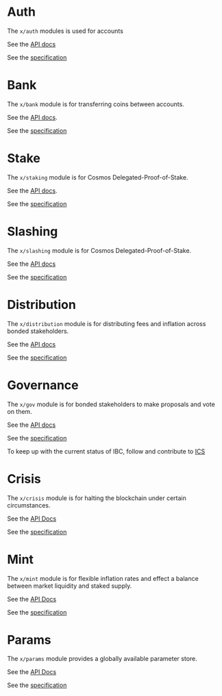 # Auth 

The `x/auth` modules is used for accounts

See the [API docs](https://godoc.org/github.com/hyperspeednetwork/hsnhub/x/auth)

See the [specification](https://github.com/hyperspeednetwork/hsnhub/tree/master/docs/spec/auth)

# Bank

The `x/bank` module is for transferring coins between accounts.

See the [API docs](https://godoc.org/github.com/hyperspeednetwork/hsnhub/x/bank).

See the [specification](https://github.com/hyperspeednetwork/hsnhub/tree/master/docs/spec/bank)

# Stake

The `x/staking` module is for Cosmos Delegated-Proof-of-Stake.

See the [API docs](https://godoc.org/github.com/hyperspeednetwork/hsnhub/x/staking).

See the
[specification](https://github.com/hyperspeednetwork/hsnhub/tree/master/docs/spec/staking)

# Slashing

The `x/slashing` module is for Cosmos Delegated-Proof-of-Stake.

See the [API docs](https://godoc.org/github.com/hyperspeednetwork/hsnhub/x/slashing)

See the
[specification](https://github.com/hyperspeednetwork/hsnhub/tree/master/docs/spec/slashing)

# Distribution

The `x/distribution` module is for distributing fees and inflation across bonded
stakeholders.

See the [API docs](https://godoc.org/github.com/hyperspeednetwork/hsnhub/x/distribution)

See the
[specification](https://github.com/hyperspeednetwork/hsnhub/tree/master/docs/spec/distribution)

# Governance

The `x/gov` module is for bonded stakeholders to make proposals and vote on them.

See the [API docs](https://godoc.org/github.com/hyperspeednetwork/hsnhub/x/gov)

See the
[specification](https://github.com/hyperspeednetwork/hsnhub/tree/master/docs/spec/governance)

To keep up with the current status of IBC, follow and contribute to [ICS](https://github.com/cosmos/ics)

# Crisis

The `x/crisis` module is for halting the blockchain under certain circumstances.

See the [API Docs](https://godoc.org/github.com/hyperspeednetwork/hsnhub/x/crisis)

See the [specification](https://github.com/hyperspeednetwork/hsnhub/blob/master/docs/spec/crisis)

# Mint

The `x/mint` module is for flexible inflation rates and effect a balance between market liquidity and staked supply.

See the [API Docs](https://godoc.org/github.com/hyperspeednetwork/hsnhub/x/mint)

See the [specification](https://github.com/hyperspeednetwork/hsnhub/blob/master/docs/spec/mint)

# Params

The `x/params` module provides a globally available parameter store.

See the [API Docs](https://godoc.org/github.com/hyperspeednetwork/hsnhub/x/params)

See the [specification](https://github.com/hyperspeednetwork/hsnhub/blob/master/docs/spec/params)
